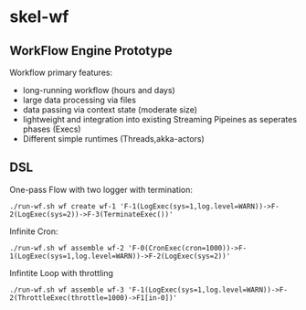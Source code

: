 # skel-wf

## WorkFlow Engine Prototype

Workflow primary features:

- long-running workflow (hours and days)
- large data processing via files
- data passing via context state (moderate size)
- lightweight and integration into existing Streaming Pipeines as seperates phases (Execs)
- Different simple runtimes (Threads,akka-actors)



## DSL 

One-pass Flow with two logger with termination:

```
./run-wf.sh wf create wf-1 'F-1(LogExec(sys=1,log.level=WARN))->F-2(LogExec(sys=2))->F-3(TerminateExec())'
```

Infinite Cron:
```
./run-wf.sh wf assemble wf-2 'F-0(CronExec(cron=1000))->F-1(LogExec(sys=1,log.level=WARN))->F-2(LogExec(sys=2))'
```

Infintite Loop with throttling

```
./run-wf.sh wf assemble wf-3 'F-1(LogExec(sys=1,log.level=WARN))->F-2(ThrottleExec(throttle=1000)->F1[in-0])'
```

